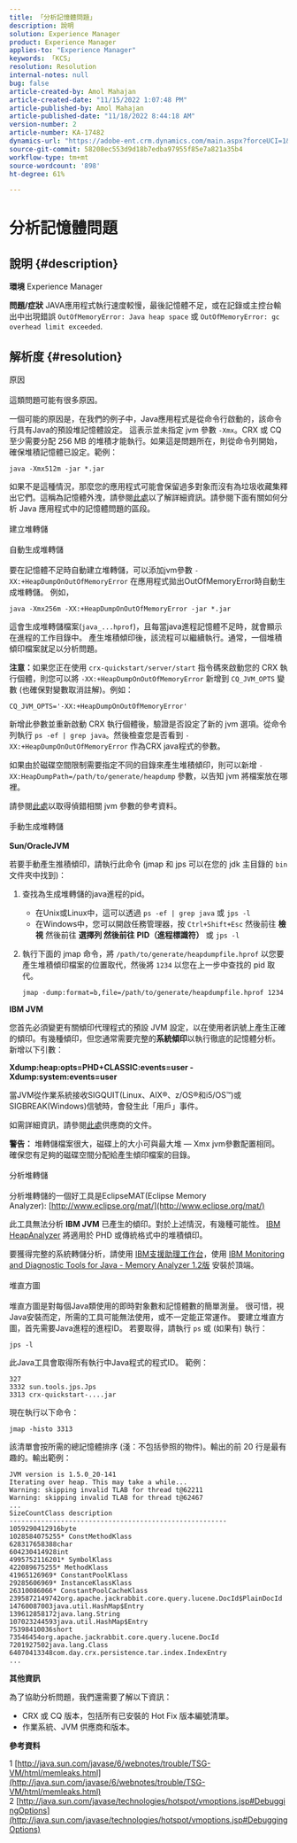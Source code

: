 ```yaml
---
title: 「分析記憶體問題」
description: 說明
solution: Experience Manager
product: Experience Manager
applies-to: "Experience Manager"
keywords: 「KCS」
resolution: Resolution
internal-notes: null
bug: false
article-created-by: Amol Mahajan
article-created-date: "11/15/2022 1:07:48 PM"
article-published-by: Amol Mahajan
article-published-date: "11/18/2022 8:44:18 AM"
version-number: 2
article-number: KA-17482
dynamics-url: "https://adobe-ent.crm.dynamics.com/main.aspx?forceUCI=1&pagetype=entityrecord&etn=knowledgearticle&id=73b9f57c-e664-ed11-9561-6045bd006a22"
source-git-commit: 58208ec553d9d18b7edba97955f85e7a821a35b4
workflow-type: tm+mt
source-wordcount: '898'
ht-degree: 61%

---
```


# 分析記憶體問題

## 說明 {#description}

<b>環境</b>
Experience Manager


<b>問題/症狀</b>
JAVA應用程式執行速度較慢，最後記憶體不足，或在記錄或主控台輸出中出現錯誤 `OutOfMemoryError: Java heap space` 或 `OutOfMemoryError: gc overhead limit exceeded`.


## 解析度 {#resolution}

原因<br><br>
這類問題可能有很多原因。

一個可能的原因是，在我們的例子中，Java應用程式是從命令行啟動的，該命令行具有Java的預設堆記憶體設定。 這表示並未指定 jvm 參數 `-Xmx`。CRX 或 CQ 至少需要分配 256 MB 的堆積才能執行。如果這是問題所在，則從命令列開始，確保堆積記憶體已設定。範例：


```
java -Xmx512m -jar *.jar
```


如果不是這種情況，那麼您的應用程式可能會保留過多對象而沒有為垃圾收藏集釋出它們。這稱為記憶體外洩，請參閱[此處](http://java.sun.com/javase/6/webnotes/trouble/TSG-VM/html/memleaks.html)以了解詳細資訊。請參閱下面有關如何分析 Java 應用程式中的記憶體問題的區段。<br><br>建立堆轉儲<br><br>自動生成堆轉儲<br><br>
要在記憶體不足時自動建立堆轉儲，可以添加jvm參數 `-XX:+HeapDumpOnOutOfMemoryError` 在應用程式拋出OutOfMemoryError時自動生成堆轉儲。 例如，


```
java -Xmx256m -XX:+HeapDumpOnOutOfMemoryError -jar *.jar
```


這會生成堆轉儲檔案(`java_...hprof`)，且每當java進程記憶體不足時，就會顯示在進程的工作目錄中。 產生堆積傾印後，該流程可以繼續執行。通常，一個堆積傾印檔案就足以分析問題。

<b>注意：</b>如果您正在使用 `crx-quickstart/server/start` 指令碼來啟動您的 CRX 執行個體，則您可以將 `-XX:+HeapDumpOnOutOfMemoryError` 新增到 `CQ_JVM_OPTS` 變數 (也確保對變數取消註解)。例如：


```
CQ_JVM_OPTS='-XX:+HeapDumpOnOutOfMemoryError'
```


新增此參數並重新啟動 CRX 執行個體後，驗證是否設定了新的 jvm 選項。從命令列執行 `ps -ef | grep java`。然後檢查您是否看到 `-XX:+HeapDumpOnOutOfMemoryError` 作為CRX java程式的參數。

如果由於磁碟空間限制需要指定不同的目錄來產生堆積傾印，則可以新增 `-XX:HeapDumpPath=/path/to/generate/heapdump` 參數，以告知 jvm 將檔案放在哪裡。

請參閱[此處](http://java.sun.com/javase/technologies/hotspot/vmoptions.jsp#DebuggingOptions)以取得偵錯相關 jvm 參數的參考資料。
<br><br>手動生成堆轉儲<br><br>
<b>Sun/OracleJVM</b>

若要手動產生推積傾印，請執行此命令 (jmap 和 jps 可以在您的 jdk 主目錄的 `bin` 文件夾中找到)：

1. 查找為生成堆轉儲的java進程的pid。
   - 在Unix或Linux中，這可以透過 `ps -ef | grep java` 或 `jps -l`
   - 在Windows中，您可以開啟任務管理器，按 `Ctrl+Shift+Esc` 然後前往 <b>檢視</b> 然後前往 <b>選擇列 </b><b>然後前往</b> <b>PID（進程標識符）</b> 或 `jps -l`
2. 執行下面的 jmap 命令，將 `/path/to/generate/heapdumpfile.hprof` 以您要產生堆積傾印檔案的位置取代，然後將 `1234` 以您在上一步中查找的 pid 取代。

   ```
   jmap -dump:format=b,file=/path/to/generate/heapdumpfile.hprof 1234
   ```


<b>IBM JVM</b>

您首先必須變更有關傾印代理程式的預設 JVM 設定，以在使用者訊號上產生正確的傾印。有幾種傾印，但您通常需要完整的<b>系統傾印</b>以執行徹底的記憶體分析。 新增以下引數：

<b>Xdump:heap:opts=PHD+CLASSIC:events=user -Xdump:system:events=user</b>

當JVM從作業系統接收SIGQUIT(Linux、AIX®、z/OS®和i5/OS™)或SIGBREAK(Windows)信號時，會發生此「用戶」事件。

如需詳細資訊，請參閱[此處](http://pic.dhe.ibm.com/infocenter/java7sdk/v7r0/index.jsp?topic=%2Fcom.ibm.java.aix.70.doc%2Fdiag%2Fpreface%2Fchanges_70%2Foverview_gc.html)供應商的文件。

<b>警告：</b> 堆轉儲檔案很大，磁碟上的大小可與最大堆 — Xmx jvm參數配置相同。 確保您有足夠的磁碟空間分配給產生傾印檔案的目錄。
<br><br>分析堆轉儲<br><br>
分析堆轉儲的一個好工具是EclipseMAT(Eclipse Memory Analyzer): [http://www.eclipse.org/mat/](http://www.eclipse.org/mat/)

此工具無法分析 <b>IBM JVM</b> 已產生的傾印。對於上述情況，有幾種可能性。 [IBM HeapAnalyzer](https://www.ibm.com/developerworks/community/groups/service/html/communityview?communityUuid=4544bafe-c7a2-455f-9d43-eb866ea60091) 將適用於 PHD 或傳統格式中的堆積傾印。

要獲得完整的系統轉儲分析，請使用 [IBM支援助理工作台](http://www-01.ibm.com/software/support/isa/)，使用 [IBM Monitoring and Diagnostic Tools for Java - Memory Analyzer 1.2版](http://www.ibm.com/developerworks/java/jdk/tools/memoryanalyzer/) 安裝於頂端。
<br><br>堆直方圖<br><br>
堆直方圖是對每個Java類使用的即時對象數和記憶體數的簡單測量。 很可惜，視Java安裝而定，所需的工具可能無法使用，或不一定能正常運作。 要建立堆直方圖，首先需要Java進程的進程ID。 若要取得，請執行 `ps` 或 (如果有) 執行：


```
jps -l
```


此Java工具會取得所有執行中Java程式的程式ID。 範例：


```
327 
3332 sun.tools.jps.Jps
3313 crx-quickstart-....jar
```


現在執行以下命令：


```
jmap -histo 3313
```


該清單會按所需的總記憶體排序 (淺：不包括參照的物件)。輸出的前 20 行是最有趣的。輸出範例：


```
JVM version is 1.5.0_20-141
Iterating over heap. This may take a while...
Warning: skipping invalid TLAB for thread t@62211
Warning: skipping invalid TLAB for thread t@62467
...
SizeCountClass description
-------------------------------------------------------
1059290412916byte
1028584075255* ConstMethodKlass
628317658388char
604230414928int
4995752116201* SymbolKlass
422089675255* MethodKlass
41965126969* ConstantPoolKlass
29285606969* InstanceKlassKlass
26310086066* ConstantPoolCacheKlass
2395872149742org.apache.jackrabbit.core.query.lucene.DocId$PlainDocId
14760087003java.util.HashMap$Entry
139612858172java.lang.String
107023244593java.util.HashMap$Entry
75398410036short
73546454org.apache.jackrabbit.core.query.lucene.DocId
7201927502java.lang.Class
64070413348com.day.crx.persistence.tar.index.IndexEntry
...
```


<b>其他資訊</b>

為了協助分析問題，我們還需要了解以下資訊：

- CRX 或 CQ 版本，包括所有已安裝的 Hot Fix 版本編號清單。
- 作業系統、JVM 供應商和版本。


<b>參考資料</b>

1 [http://java.sun.com/javase/6/webnotes/trouble/TSG-VM/html/memleaks.html](http://java.sun.com/javase/6/webnotes/trouble/TSG-VM/html/memleaks.html)
2 [http://java.sun.com/javase/technologies/hotspot/vmoptions.jsp#DebuggingOptions](http://java.sun.com/javase/technologies/hotspot/vmoptions.jsp#DebuggingOptions)
